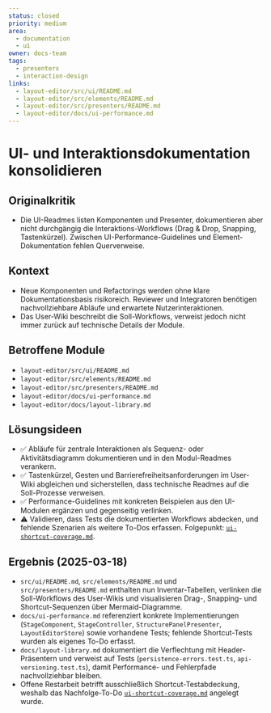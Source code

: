 ```yaml
---
status: closed
priority: medium
area:
  - documentation
  - ui
owner: docs-team
tags:
  - presenters
  - interaction-design
links:
  - layout-editor/src/ui/README.md
  - layout-editor/src/elements/README.md
  - layout-editor/src/presenters/README.md
  - layout-editor/docs/ui-performance.md
---
```


# UI- und Interaktionsdokumentation konsolidieren

## Originalkritik
- Die UI-Readmes listen Komponenten und Presenter, dokumentieren aber nicht durchgängig die Interaktions-Workflows (Drag & Drop, Snapping, Tastenkürzel). Zwischen UI-Performance-Guidelines und Element-Dokumentation fehlen Querverweise.

## Kontext
- Neue Komponenten und Refactorings werden ohne klare Dokumentationsbasis risikoreich. Reviewer und Integratoren benötigen nachvollziehbare Abläufe und erwartete Nutzerinteraktionen.
- Das User-Wiki beschreibt die Soll-Workflows, verweist jedoch nicht immer zurück auf technische Details der Module.

## Betroffene Module
- `layout-editor/src/ui/README.md`
- `layout-editor/src/elements/README.md`
- `layout-editor/src/presenters/README.md`
- `layout-editor/docs/ui-performance.md`
- `layout-editor/docs/layout-library.md`

## Lösungsideen
- ✅ Abläufe für zentrale Interaktionen als Sequenz- oder Aktivitätsdiagramm dokumentieren und in den Modul-Readmes verankern.
- ✅ Tastenkürzel, Gesten und Barrierefreiheitsanforderungen im User-Wiki abgleichen und sicherstellen, dass technische Readmes auf die Soll-Prozesse verweisen.
- ✅ Performance-Guidelines mit konkreten Beispielen aus den UI-Modulen ergänzen und gegenseitig verlinken.
- ⚠️ Validieren, dass Tests die dokumentierten Workflows abdecken, und fehlende Szenarien als weitere To-Dos erfassen. Folgepunkt: [`ui-shortcut-coverage.md`](ui-shortcut-coverage.md).

## Ergebnis (2025-03-18)

- `src/ui/README.md`, `src/elements/README.md` und `src/presenters/README.md` enthalten nun Inventar-Tabellen, verlinken die Soll-Workflows des User-Wikis und visualisieren Drag-, Snapping- und Shortcut-Sequenzen über Mermaid-Diagramme.
- `docs/ui-performance.md` referenziert konkrete Implementierungen (`StageComponent`, `StageController`, `StructurePanelPresenter`, `LayoutEditorStore`) sowie vorhandene Tests; fehlende Shortcut-Tests wurden als eigenes To-Do erfasst.
- `docs/layout-library.md` dokumentiert die Verflechtung mit Header-Präsentern und verweist auf Tests (`persistence-errors.test.ts`, `api-versioning.test.ts`), damit Performance- und Fehlerpfade nachvollziehbar bleiben.
- Offene Restarbeit betrifft ausschließlich Shortcut-Testabdeckung, weshalb das Nachfolge-To-Do [`ui-shortcut-coverage.md`](ui-shortcut-coverage.md) angelegt wurde.
